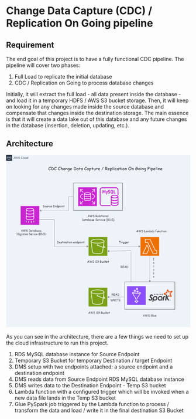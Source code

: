 # Change Data Capture (CDC) / Replication On Going pipeline

## Requirement

The end goal of this project is to have a fully functional CDC pipeline.
The pipeline will cover two phases:
1. Full Load to replicate the initial database
2. CDC / Replication on Going to process database changes


Initially, it will extract the full load - all data present inside the database - and load it in a temporary HDFS / AWS S3 bucket storage.
Then, it will keep on looking for any changes made inside the source database and compensate that changes inside the destination storage. 
The main essence is that it will create a data lake out of this database and any future changes in the database (insertion, deletion, updating, etc.).

## Architecture

![alt text](architecture/CDC.png)



As you can see in the architecture, there are a few things we need to set up the cloud infrastructure to run this project.

1. RDS MySQL database instance for Source Endpoint
2. Temporary S3 Bucket for temporary Destination / target Endpoint
3. DMS setup with two endpoints attached: a source endpoint and a destination endpoint
4. DMS reads data from Source Endpoint RDS MySQL database instance
5. DMS writes data to the Destination Endpoint - Temp S3 bucket
6. Lambda function with a configured trigger which will be invoked when a new data file lands in the Temp S3 bucket
7. Glue PySpark job triggered by the Lambda function to process / transform the data and load / write it in the final destination S3 Bucket
